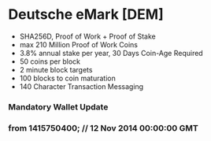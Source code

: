 # Deutsche eMark [DEM] #


- SHA256D, Proof of Work + Proof of Stake
- max 210 Million Proof of Work Coins
- 3.8% annual stake per year, 30 Days Coin-Age Required
- 50 coins per block
- 2 minute block targets
- 100 blocks to coin maturation
- 140 Character Transaction Messaging

### Mandatory Wallet Update ###
### from 1415750400; // 12 Nov 2014 00:00:00 GMT ###

